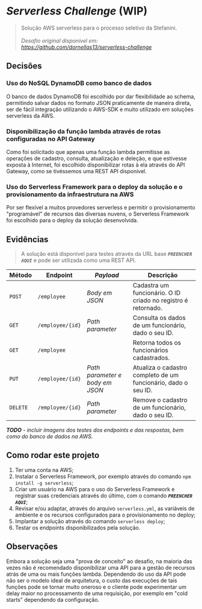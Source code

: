 # _Serverless Challenge_ (WIP)

> Solução AWS serverless para o processo seletivo da Stefanini.<br><br> _Desafio original disponível em: https://github.com/dornellas13/serverless-challenge_

## Decisões

### Uso do NoSQL DynamoDB como banco de dados

O banco de dados DynamoDB foi escolhido por dar flexibilidade ao schema, permitindo salvar dados no formato JSON praticamente de maneira direta, ser de fácil integração utilizando o AWS-SDK e muito utilizado em soluções serverless da AWS.

### Disponibilização da função lambda através de rotas configuradas no API Gateway

Como foi solicitado que apenas uma função lambda permitisse as operações de cadastro, consulta, atualização e deleção, e que estivesse exposta à Internet, foi escolhido disponibilizar rotas à ela através do API Gateway, como se tivéssemos uma REST API disponível.

### Uso do Serverless Framework para o deploy da solução e o provisionamento da infraestrutura na AWS

Por ser flexível a muitos provedores serverless e permitir o provisionamento "programável" de recursos das diversas nuvens, o Serverless Framework foi escolhido para o deploy da solução desenvolvida.

## Evidências

> A solução está disponível para testes através da URL base **_`PREENCHER AQUI`_** e pode ser utilizada como uma REST API.

| Método   | Endpoint         | _Payload_                       | Descrição                                                      |
| -------- | ---------------- | ------------------------------- | -------------------------------------------------------------- |
| `POST`   | `/employee`      | _Body em JSON_                  | Cadastra um funcionário. O ID criado no registro é retornado.  |
| `GET`    | `/employee/{id}` | _Path parameter_                | Consulta os dados de um funcionário, dado o seu ID.            |
| `GET`    | `/employee`      |                                 | Retorna todos os funcionários cadastrados.                     |
| `PUT`    | `/employee/{id}` | _Path parameter e body em JSON_ | Atualiza o cadastro completo de um funcionário, dado o seu ID. |
| `DELETE` | `/employee/{id}` | _Path parameter_                | Remove o cadastro de um funcionário, dado o seu ID.            |

**_TODO_** - _incluir imagens dos testes dos endpoints e das respostas, bem como do banco de dados na AWS._

## Como rodar este projeto

1. Ter uma conta na AWS;
2. Instalar o Serverless Framework, por exemplo através do comando `npm install -g serverless`;
3. Criar um usuário na AWS para o uso do Serverless Framework e registrar suas credenciais através do último, com o comando **_`PREENCHER AQUI`_**;
4. Revisar e/ou adaptar, através do arquivo `serverless.yml`, as variáveis de ambiente e os recursos configurados para o provisionamento no deploy;
5. Implantar a solução através do comando `serverless deploy`;
6. Testar os endpoints disponibilizados pela solução.

## Observações

Embora a solução seja uma "prova de conceito" ao desafio, na maioria das vezes não é recomendado disponibilizar uma API para a gestão de recursos atrás de uma ou mais funções lambda. Dependendo do uso da API pode não ser o modelo ideal de arquitetura, o custo das execuções de tais funções pode se tornar muito oneroso e o cliente pode experimentar um delay maior no processamento de uma requisição, por exemplo em "cold starts" dependendo da configuração.
